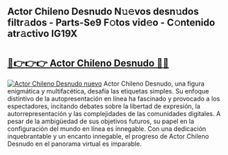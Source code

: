 ## Actor Chileno Desnudo N𝚞𝚎vos desn𝚞dos filtr𝚊dos - Parts-Se9 F𝚘tos vid𝚎o - C𝚘ntenido atr𝚊ctivo IG19X

# <h2><a href="http://mb9ih8.tromn.icu/?c=Actor+Chileno+Desnudo">🔗👉👉👉 Actor Chileno Desnudo 🔗🔗</a></h2>

[![Actor Chileno Desnudo nuevo](https://i.imgur.com/pEAQMta.gif)](http://mb9ih8.tromn.icu/?c=Actor+Chileno+Desnudo)
Actor Chileno Desnudo, una figura enigmática y multifacética, desafía las etiquetas simples. Su enfoque distintivo de la autopresentación en línea ha fascinado y provocado a los espectadores, incitando debates sobre la libertad de expresión, la autorrepresentación y las complejidades de las comunidades digitales. A pesar de la ambigüedad de sus objetivos futuros, su papel en la configuración del mundo en línea es innegable. Con una dedicación inquebrantable y un encanto innegable, el progreso de Actor Chileno Desnudo en el panorama virtual es imparable.
